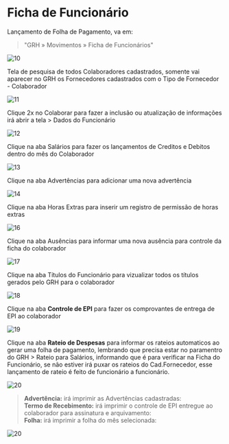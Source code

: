 # Ficha de Funcionário

Lançamento de Folha de Pagamento, va em:
> "GRH » Movimentos » Ficha de Funcionários"  

![10](/img/grh/movimentos/funcionario.jpg)

Tela de pesquisa de todos Colaboradores cadastrados, somente vai aparecer no GRH os Fornecedores cadastrados com o Tipo de Fornecedor - Colaborador

![11](/img/grh/movimentos/funcionario1.jpg)

Clique 2x no Colaborar para fazer a inclusão ou atualização de informações irá abrir a tela  > Dados do Funcionário

![12](/img/grh/movimentos/funcionario2.jpg)

Clique na aba Salários para fazer os lançamentos de Creditos e Debitos dentro do mês do Colaborador

![13](/img/grh/movimentos/funcionario3.jpg)

Clique na aba Advertências para adicionar uma nova advertência

![14](/img/grh/movimentos/funcionario4.jpg)

Clique na aba Horas Extras para inserir um registro de permissão de horas extras

![16](/img/grh/movimentos/funcionario5.jpg)

Clique na aba Ausências para informar uma nova ausência para controle da ficha do colaborador

![17](/img/grh/movimentos/funcionario6.jpg)

Clique na aba Títulos do Funcionário para vizualizar todos os títulos gerados pelo GRH para o colaborador

![18](/img/grh/movimentos/funcionario7.jpg)

Clique na aba **Controle de EPI** para fazer os comprovantes de entrega de EPI ao colaborador

![19](/img/grh/movimentos/funcionario8.jpg)

Clique na aba **Rateio de Despesas** para informar os rateios automaticos ao gerar uma folha de pagamento, lembrando que precisa estar no paramentro do GRH > Rateio para Salários, informando que é para verificar na Ficha do Funcionário, se não estiver irá puxar os rateios do Cad.Fornecedor, esse lançamento de rateio é feito de funcionário a funcionário.															

![20](/img/grh/movimentos/funcionario9.jpg)

>**Advertência:** irá imprimir as Advertências cadastradas:       
>**Termo de Recebimento:** irá imprimir o controle de EPI entregue ao colaborador para assinatura e arquivamento:       
>**Folha:** irá imprimir a folha do mês selecionada:

![20](/img/grh/movimentos/funcionario10.jpg)

